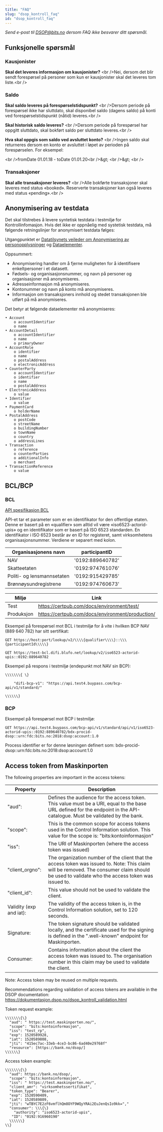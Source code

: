 ```yaml
---
title: "FAQ"
slug: "dsop_kontroll_faq"
id: "dsop_kontroll_faq"
---
```


*Send e-post til [DSOP@bits.no](mailto:dsop@bits.no) dersom FAQ ikke besvarer ditt spørsmål.*

## Funksjonelle spørsmål

### Kausjonister
**Skal det leveres informasjon om kausjonister?**
<br \/>Nei, dersom det blir sendt forespørsel på personer som kun er kausjonister skal det leveres tom liste.<br \/>

### Saldo
**Skal saldo leveres på forespørselstidspunkt?**
<br \/>Dersom periode på forespørsel ikke har sluttdato, skal disponibel saldo (dagens saldo) på konti ved forespørselstidspunkt (nåtid) leveres.<br \/>

**Skal historisk saldo leveres?**
<br \/>Dersom periode på forespørsel har oppgitt sluttdato, skal bokført saldo per sluttdato leveres.<br \/>

**Hva skal oppgis som saldo ved avsluttet konto?**
<br \/>Ingen saldo skal returneres dersom en konto er avsluttet i løpet av perioden på forespørselen. For eksempel:

<br \/>fromDate 01.01.18 - toDate 01.01.20<br \/>&amp;gt;
<br \/>&amp;gt;
<br \/>

### Transaksjoner
**Skal alle transaksjoner leveres?**
<br \/>Alle bokførte transaksjoner skal leveres med status «booked». Reserverte transaksjoner kan også leveres med status «pending».<br \/>

## Anonymisering av testdata

Det skal tilstrebes å levere syntetisk testdata i testmiljø for Kontrollinfomasjon. Hvis det ikke er oppnåelig med systetisk testdata, må følgende retningslinjer for anonymisert testdata følges:

Utgangpunktet er [Datatilsynets veileder om Anonymisering av personopplysninger](https://www.datatilsynet.no/globalassets/global/dokumenter-pdfer-skjema-ol/regelverk/veiledere/anonymisering-veileder-041115.pdf) og [Dataelementer](https://dokumentasjon.dsop.no/dsop_kontrolll_dataelementer.html).

Oppsummert:
- Anonymisering handler om å fjerne muligheten for å identifisere enkeltpersoner i et datasett.
- Fødsels- og organisasjonsnummer, og navn på personer og organisasjoner må anonymiseres.
- Adresseinformasjon må anonymiseres.
- Kontonummer og navn på konto må anonymiseres.
- Informasjon om transaksjoners innhold og stedet transaksjonen ble utført på må anonymiseres.

Det betyr at følgende dataelementer må anonymiseres:

```
• Account
	o accountIdentifier
	o name
• AccountDetail
	o accountIdentifier
	o name
	o primaryOwner
• AccountRole
	o identifier
	o name
	o postalAddress
	o electronicAddress
• CounterParty
	o accountIdentifier
	o identifier
	o name
	o postalAddress
• ElectronicAddress
	o value
• Identifier
	o value
• PaymentCard
	o holderName
• PostalAddress
	o postCode
	o streetName
	o buildingNumber
	o townName
	o country
	o addressLines
• Transaction
	o reference
	o counterParties
	o additionalInfo
	o merchant
• TransactionReference
	o value
```

## BCL/BCP

### BCL

[API spesifikasjon BCL](https://github.com/difi/bcp-docs/blob/master/interface/locator/v1/openapi/locator-lookup.yaml)

API-et tar et parameter som er en identifikator for den offentlige etaten. Denne er basert på en «qualifier» som alltid vil være «iso6523-actorid-upis» og en identifikator som er basert på ISO 6523 standarden. En identifikator i ISO 6523 består av en ID for registeret, samt virksomhetens organisasjonsnummer. Verdiene er separert med kolon.

| Organisasjonens navn       | participantID    |
|----------------------------|------------------|
| NAV                        | '0192:889640782' |
| Skatteetaten               | '0192:974761076' |
| Politi- og lensmannsetaten | '0192:915429785' |
| Brønnøysundregistrene      | '0192:974760673' |

| Miljø      | Link                                             |
|------------|--------------------------------------------------|
| Test       | https://certpub.com/docs/environment/test/       |
| Produksjon | https://certpub.com/docs/environment/production/ |

Eksempel på forespørsel mot BCL i testmiljø for å vite i hvilken BCP NAV (889 640 782) har sitt sertifikat:

```
GET https://host:port/lookup/v2/\\\\{qualifier\\\\}::\\\{participantId\\\\\}

GET https://test-bcl.difi.blufo.net/lookup/v2/iso6523-actorid-upis::0192:889640782
```

Eksempel på respons i testmiljø (endepunkt mot NAV sin BCP):

```
\\\\\\\{ \}

    "difi-bcp-v1": "https://api.test4.buypass.com/bcp-api/v1/standard/"

\\\\\\}
```

### BCP

Eksempel på forespørsel mot BCP i testmiljø:

```
GET https://api.test4.buypass.com/bcp-api/v1/standard/api/v1/iso6523-actorid-upis::0192:889640782/bdx-procid-dsop::urn:fdc:bits.no:2018:dsop:account:1.0
```

Process identifier er for denne løsningen definert som: bdx-procid-dsop::urn:fdc:bits.no:2018:dsop:account:1.0

## Access token from Maskinporten

The following properties are important in the access tokens:

| Property                | Description                                                                                                                                                                                    |
|-------------------------|------------------------------------------------------------------------------------------------------------------------------------------------------------------------------------------------|
| "aud":                  | Defines the audience for the access token. This value must be a URI, equal to the base URL defined for the endpoint in the API-catalogue. Must be validated by the bank.                       |
| "scope":                | This is the common scope for access tokens used in the Control Information solution. This value for the scope is: "bits:kontoinformasjon"                                                      |
| "iss":                  | The URI of Maskinporten (where the access token was issued)                                                                                                                                    |
| "client_orgno":         | The organization number of the client that the access token was issued to. Note: This claim will be removed. The consumer claim should be used to validate who the access token was issued to. |
| "client_id":            | This value should not be used to validate the client.                                                                                                                                          |
| Validity (exp and iat): | The validity of the access token is, in the Control Information solution, set to 120 seconds.                                                                                                  |
| Signature:              | The token signature should be validated locally, and the certificate used for the signing is defined in the ".well-known" endpoint for Maskinporten.                                           |
| Consumer:               | Contains information about the client the access token was issued to. The organisation number in this claim may be used to validate the client.                                                |

Note: Access token may be reused on multiple requests.

Recommendations regarding validation of access tokens are available in the DSOP documentation: https://dokumentasjon.dsop.no/dsop_kontroll_validation.html



Token request example:

```
\\\\\\\{\}
  "aud": " https://test.maskinporten.no/",
  "scope": "bits:kontoinformasjon",
  "iss": "test_rp",
  "exp": 1520589928,
  "iat": 1520589808,
  "jti": "415ec7ac-33eb-4ce3-bc86-6ad40e29768f"
  "resource": [https://bank.no/dsop/]
\\\\\\}
```

Access token example:

```
\\\\\\\{\}
  "aud": https://bank.no/dsop/,
  "scope": "bits:kontoinformasjon",
  "iss": " https://test.maskinporten.no/",
  "client_amr": "virksomhetssertifikat",
  "token_type": "Bearer",
  "exp": 1520590409,
  "iat": 1520589809,
  "jti": "wTBYC7E2zF6vmflhQm8OYF9WQyYRAi2EuJenQsIo9kk=","
  "consumer": \\\{\}
    "authority": "iso6523-actorid-upis",
   "ID": "0192:916960190"
  \\\\\\}
\\}
```

